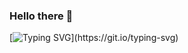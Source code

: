 ### Hello there 👋

[![Typing SVG](https://readme-typing-svg.demolab.com?font=Fira+Code&duration=3000&pause=1&multiline=true&width=435&lines=20+year+old+schoolboy+who+likes+;to+learn+code.)](https://git.io/typing-svg)
